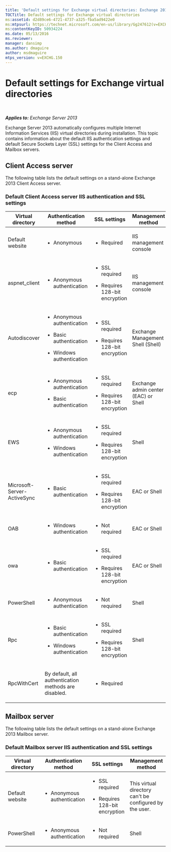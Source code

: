 ```yaml
---
title: 'Default settings for Exchange virtual directories: Exchange 2013 Help'
TOCTitle: Default settings for Exchange virtual directories
ms:assetid: d2d89ce6-4721-4737-a325-fba5ad9422e0
ms:mtpsurl: https://technet.microsoft.com/en-us/library/Gg247612(v=EXCHG.150)
ms:contentKeyID: 50934224
ms.date: 05/13/2016
ms.reviewer: 
manager: dansimp
ms.author: dmaguire
author: msdmaguire
mtps_version: v=EXCHG.150
---
```


# Default settings for Exchange virtual directories

 

_**Applies to:** Exchange Server 2013_

Exchange Server 2013 automatically configures multiple Internet Information Services (IIS) virtual directories during installation. This topic contains information about the default IIS authentication settings and default Secure Sockets Layer (SSL) settings for the Client Access and Mailbox servers.

## Client Access server

The following table lists the default settings on a stand-alone Exchange 2013 Client Access server.

### Default Client Access server IIS authentication and SSL settings

<table>
<colgroup>
<col style="width: 25%" />
<col style="width: 25%" />
<col style="width: 25%" />
<col style="width: 25%" />
</colgroup>
<thead>
<tr class="header">
<th>Virtual directory</th>
<th>Authentication method</th>
<th>SSL settings</th>
<th>Management method</th>
</tr>
</thead>
<tbody>
<tr class="odd">
<td><p>Default website</p></td>
<td><ul>
<li><p>Anonymous</p></li>
</ul></td>
<td><ul>
<li><p>Required</p></li>
</ul></td>
<td><p>IIS management console</p></td>
</tr>
<tr class="even">
<td><p>aspnet_client</p></td>
<td><ul>
<li><p>Anonymous authentication</p></li>
</ul></td>
<td><ul>
<li><p>SSL required</p></li>
<li><p>Requires 128-bit encryption</p></li>
</ul></td>
<td><p>IIS management console</p></td>
</tr>
<tr class="odd">
<td><p>Autodiscover</p></td>
<td><ul>
<li><p>Anonymous authentication</p></li>
<li><p>Basic authentication</p></li>
<li><p>Windows authentication</p></li>
</ul></td>
<td><ul>
<li><p>SSL required</p></li>
<li><p>Requires 128-bit encryption</p></li>
</ul></td>
<td><p>Exchange Management Shell (Shell)</p></td>
</tr>
<tr class="even">
<td><p>ecp</p></td>
<td><ul>
<li><p>Anonymous authentication</p></li>
<li><p>Basic authentication</p></li>
</ul></td>
<td><ul>
<li><p>SSL required</p></li>
<li><p>Requires 128-bit encryption</p></li>
</ul></td>
<td><p>Exchange admin center (EAC) or Shell</p></td>
</tr>
<tr class="odd">
<td><p>EWS</p></td>
<td><ul>
<li><p>Anonymous authentication</p></li>
<li><p>Windows authentication</p></li>
</ul></td>
<td><ul>
<li><p>SSL required</p></li>
<li><p>Requires 128-bit encryption</p></li>
</ul></td>
<td><p>Shell</p></td>
</tr>
<tr class="even">
<td><p>Microsoft-Server-ActiveSync</p></td>
<td><ul>
<li><p>Basic authentication</p></li>
</ul></td>
<td><ul>
<li><p>SSL required</p></li>
<li><p>Requires 128-bit encryption</p></li>
</ul></td>
<td><p>EAC or Shell</p></td>
</tr>
<tr class="odd">
<td><p>OAB</p></td>
<td><ul>
<li><p>Windows authentication</p></li>
</ul></td>
<td><ul>
<li><p>Not required</p></li>
</ul></td>
<td><p>EAC or Shell</p></td>
</tr>
<tr class="even">
<td><p>owa</p></td>
<td><ul>
<li><p>Basic authentication</p></li>
</ul></td>
<td><ul>
<li><p>SSL required</p></li>
<li><p>Requires 128-bit encryption</p></li>
</ul></td>
<td><p>EAC or Shell</p></td>
</tr>
<tr class="odd">
<td><p>PowerShell</p></td>
<td><ul>
<li><p>Anonymous authentication</p></li>
</ul></td>
<td><ul>
<li><p>Not required</p></li>
</ul></td>
<td><p>Shell</p></td>
</tr>
<tr class="even">
<td><p>Rpc</p></td>
<td><ul>
<li><p>Basic authentication</p></li>
<li><p>Windows authentication</p></li>
</ul></td>
<td><ul>
<li><p>SSL required</p></li>
<li><p>Requires 128-bit encryption</p></li>
</ul></td>
<td><p>Shell</p></td>
</tr>
<tr class="odd">
<td><p>RpcWithCert</p></td>
<td><p>By default, all authentication methods are disabled.</p></td>
<td><ul>
<li><p>Required</p></li>
</ul></td>
<td><p> </p></td>
</tr>
</tbody>
</table>

## Mailbox server

The following table lists the default settings on a stand-alone Exchange 2013 Mailbox server.

### Default Mailbox server IIS authentication and SSL settings

<table>
<colgroup>
<col style="width: 25%" />
<col style="width: 25%" />
<col style="width: 25%" />
<col style="width: 25%" />
</colgroup>
<thead>
<tr class="header">
<th>Virtual directory</th>
<th>Authentication method</th>
<th>SSL settings</th>
<th>Management method</th>
</tr>
</thead>
<tbody>
<tr class="odd">
<td><p>Default website</p></td>
<td><ul>
<li><p>Anonymous authentication</p></li>
</ul></td>
<td><ul>
<li><p>SSL required</p></li>
<li><p>Requires 128-bit encryption</p></li>
</ul></td>
<td><p>This virtual directory can't be configured by the user.</p></td>
</tr>
<tr class="even">
<td><p>PowerShell</p></td>
<td><ul>
<li><p>Anonymous authentication</p></li>
</ul></td>
<td><ul>
<li><p>Not required</p></li>
</ul></td>
<td><p>Shell</p></td>
</tr>
</tbody>
</table>
